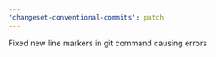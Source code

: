 ```yaml
---
'changeset-conventional-commits': patch
---
```


Fixed new line markers in git command causing errors
